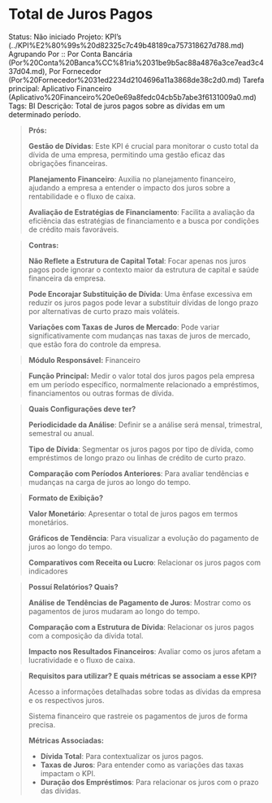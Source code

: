 # Total de Juros Pagos

Status: Não iniciado
Projeto: KPI’s (../KPI%E2%80%99s%20d82325c7c49b48189ca757318627d788.md)
Agrupando Por :: Por Conta Bancária (Por%20Conta%20Banca%CC%81ria%2031be9b5ac88a4876a3ce7ead3c437d04.md), Por Fornecedor (Por%20Fornecedor%2031ed2234d2104696a11a3868de38c2d0.md)
Tarefa principal: Aplicativo Financeiro (Aplicativo%20Financeiro%20e0e69a8fedc04cb5b7abe3f6131009a0.md)
Tags: BI
Descrição: Total de juros pagos sobre as dívidas em um determinado período.

> **Prós:**
> 
> 
> **Gestão de Dívidas**: Este KPI é crucial para monitorar o custo total da dívida de uma empresa, permitindo uma gestão eficaz das obrigações financeiras.
> 
> **Planejamento Financeiro**: Auxilia no planejamento financeiro, ajudando a empresa a entender o impacto dos juros sobre a rentabilidade e o fluxo de caixa.
> 
> **Avaliação de Estratégias de Financiamento**: Facilita a avaliação da eficiência das estratégias de financiamento e a busca por condições de crédito mais favoráveis.
> 

> **Contras:**
> 
> 
> **Não Reflete a Estrutura de Capital Total**: Focar apenas nos juros pagos pode ignorar o contexto maior da estrutura de capital e saúde financeira da empresa.
> 
> **Pode Encorajar Substituição de Dívida**: Uma ênfase excessiva em reduzir os juros pagos pode levar a substituir dívidas de longo prazo por alternativas de curto prazo mais voláteis.
> 
> **Variações com Taxas de Juros de Mercado**: Pode variar significativamente com mudanças nas taxas de juros de mercado, que estão fora do controle da empresa.
> 

> **Módulo Responsável:**
Financeiro
> 

> **Função Principal:**
Medir o valor total dos juros pagos pela empresa em um período específico, normalmente relacionado a empréstimos, financiamentos ou outras formas de dívida.
> 

> **Quais Configurações deve ter?**
> 
> 
> **Periodicidade da Análise**: Definir se a análise será mensal, trimestral, semestral ou anual.
> 
> **Tipo de Dívida**: Segmentar os juros pagos por tipo de dívida, como empréstimos de longo prazo ou linhas de crédito de curto prazo.
> 
> **Comparação com Períodos Anteriores**: Para avaliar tendências e mudanças na carga de juros ao longo do tempo.
> 

> **Formato de Exibição?**
> 
> 
> **Valor Monetário**: Apresentar o total de juros pagos em termos monetários.
> 
> **Gráficos de Tendência**: Para visualizar a evolução do pagamento de juros ao longo do tempo.
> 
> **Comparativos com Receita ou Lucro**: Relacionar os juros pagos com indicadores
> 

> **Possuí Relatórios? Quais?**
> 
> 
> **Análise de Tendências de Pagamento de Juros**: Mostrar como os pagamentos de juros mudaram ao longo do tempo.
> 
> **Comparação com a Estrutura de Dívida**: Relacionar os juros pagos com a composição da dívida total.
> 
> **Impacto nos Resultados Financeiros**: Avaliar como os juros afetam a lucratividade e o fluxo de caixa.
> 

> **Requisitos para utilizar? E quais métricas se associam a esse KPI?**
> 
> 
> Acesso a informações detalhadas sobre todas as dívidas da empresa e os respectivos juros.
> 
> Sistema financeiro que rastreie os pagamentos de juros de forma precisa.
> 
> **Métricas Associadas:**
> 
> - **Dívida Total**: Para contextualizar os juros pagos.
> - **Taxas de Juros**: Para entender como as variações das taxas impactam o KPI.
> - **Duração dos Empréstimos**: Para relacionar os juros com o prazo das dívidas.
